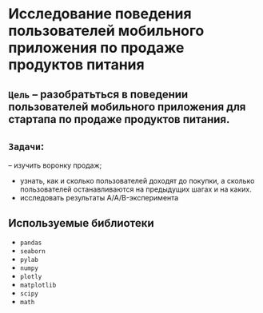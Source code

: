 # Исследование поведения пользователей мобильного приложения по продаже продуктов питания

## `Цель` – разобратьться в поведении пользователей мобильного приложения для стартапа по продаже продуктов питания.
## `Задачи`:
 – изучить воронку продаж; 
 - узнать, как и сколько пользователей доходят до покупки, а сколько пользователей останавливаются на предыдущих шагах и на каких.
 - исследовать результаты A/A/B-эксперимента

## Используемые библиотеки
- `pandas` 
- `seaborn` 
- `pylab` 
- `numpy`
- `plotly`
- `matplotlib`
- `scipy`  
- `math`
